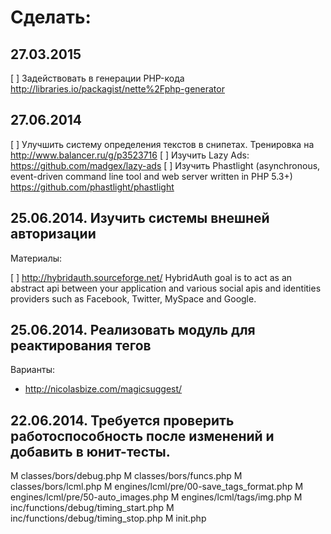 # Сделать:

## 27.03.2015

[ ] Задействовать в генерации PHP-кода http://libraries.io/packagist/nette%2Fphp-generator

## 27.06.2014

[ ] Улучшить систему определения текстов в снипетах. Тренировка на http://www.balancer.ru/g/p3523716
[ ] Изучить Lazy Ads: https://github.com/madgex/lazy-ads
[ ] Изучить Phastlight (asynchronous, event-driven command line tool and
  web server written in PHP 5.3+) https://github.com/phastlight/phastlight

## 25.06.2014. Изучить системы внешней авторизации

Материалы:

[ ] http://hybridauth.sourceforge.net/ HybridAuth goal is to act as an abstract api between your application and various social apis and identities providers such as Facebook, Twitter, MySpace and Google.

## 25.06.2014. Реализовать модуль для реактирования тегов

Варианты:

* http://nicolasbize.com/magicsuggest/

## 22.06.2014. Требуется проверить работоспособность после изменений и добавить в юнит-тесты.

M classes/bors/debug.php
M classes/bors/funcs.php
M classes/bors/lcml.php
M engines/lcml/pre/00-save_tags_format.php
M engines/lcml/pre/50-auto_images.php
M engines/lcml/tags/img.php
M inc/functions/debug/timing_start.php
M inc/functions/debug/timing_stop.php
M init.php
